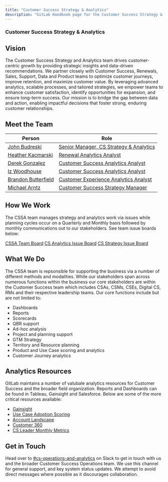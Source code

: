 ```yaml
---
title: "Customer Success Strategy & Analytics"
description: "GitLab Handbook page for the Customer Success Strategy & Analytics (CSSA) team"
---
```


### Customer Success Strategy & Analytics

## Vision

The Customer Success Strategy and Analytics team drives customer-centric growth by providing strategic insights and data-driven recommendations. We partner closely with Customer Success, Renewals, Sales, Support, Data and Product teams to optimize customer journeys, improve retention, and maximize customer value. By leveraging advanced analytics, scalable processes, and tailored strategies, we empower teams to enhance customer satisfaction, identify opportunities for expansion, and ensure long-term success. Our mission is to bridge the gap between data and action, enabling impactful decisions that foster strong, enduring customer relationships.

## Meet the Team

| Person | Role |
| ------ | ------ |
| [John Budreski](https://gitlab.com/jbudreski ) | [Senior Manager, CS Strategy & Analytics](/job-families/sales/sales-strategy/#sales-strategy-senior-manager) |
| [Heather Kacmarski](https://gitlab.com/hkacmarski) | [Renewal Analytics Analyst](/job-families/sales/renewal-operations-analyst/) |
| [Derek Gonzalez](https://gitlab.com/dgonzalez35) | [Customer Success Analytics Analyst](/job-families/sales/sales-analytics-analyst-jf/) |
| [Iz Woodhouse](https://gitlab.com/IzWoodhouse) | [Customer Success Analytics Analyst](/job-families/sales/sales-analytics-analyst-jf/) |
| [Brandon Butterfield](https://gitlab.com/bbutterfield) | [Customer Experience Analytics Analyst](/job-families/sales/sales-analytics-analyst-jf/) |
| [Michael Arntz](https://gitlab.com/marntz) | [Customer Success Strategy Manager](/job-families/sales/sales-analytics-analyst-jf/) |

## How We Work

The CSSA team manages strategy and analytics work via issues while planning cycles occur on a Quarterly and Monthly basis followed by monthly communications out to our stakeholders. See team issue boards below:

[CSSA Team Board](https://gitlab.com/groups/gitlab-com/-/boards/7349453?label_name[]=CSSO)
[CS Analytics Issue Board](https://gitlab.com/groups/gitlab-com/-/boards/7349556?label_name[]=CSAnalytics&label_name[]=CSSO)
[CS Strategy Issue Board](https://gitlab.com/gitlab-com/sales-team/field-operations/customer-success-operations/-/boards/7349584?label_name[]=CSSO&label_name[]=CS%20Strategy)

## What We Do

The CSSA team is repsonsible for supporting the business via a number of different methods and modalities. While our stakeholders span across numerous functions within the business our core stakeholders are within the Customer Success team which includes CSAs, CSMs, CSEs, Digital CS, RMs and their respective leadership teams. Our core functions include but are not limited to:

- Dashboards
- Reports
- Scorecards
- QBR support
- Ad-hoc analysis
- Project and planning support
- GTM Strategy
- Territory and Resource planning
- Product and Use Case scoring and analytics
- Customer Journey analytics

## Analytics Resources

GitLab maintains a number of valubale analytics resources for Customer Success and the broader field organization. Reports and Dashboards can be found in Tableau, Gainsight and Salesforce. Below are some of the more critical resources available:

- [Gainsight](/handbook/customer-success/csm/gainsight/_index.md) 
- [Use Case Adoption Scoring](/handbook/customer-success/product-usage-data/maturity-scoring.md)
- [Account Landscape](https://10az.online.tableau.com/#/site/gitlab/views/AccountLandscape/Overview)
- [Customer 360](https://10az.online.tableau.com/#/site/gitlab/views/Customer360_17097388485010/Customer360LandingPage)
- [CS Leader Monthly Metrics](cs-monthly-metrics-dashboard/)

## Get in Touch

Head over to [#cs-operations-and-analytics](https://join.slack.com/share/enQtODE3NjYwMDI5NDMyNi1lNzdhOGNjNGE5MDFkYjI3Yjg5Zjg1ZGFhMjIyOWZlZDgxMmQ2MDc1YzE5MjRhMzg5NzNiNDBjNTUwOGYzZDk4) on Slack to get in touch with us and the broader Customer Success Operations team. We use this channel for general support, and key system status updates. We attempt to avoid direct messages where possible as it discourages collaboration.
